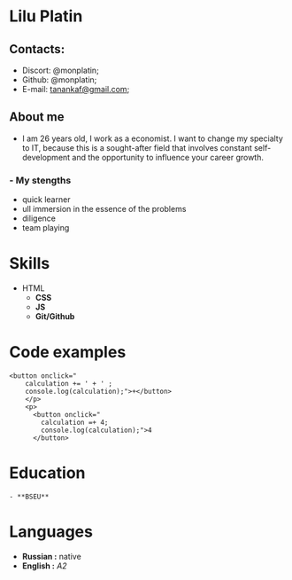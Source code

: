# Lilu Platin
## Contacts:
* Discort:  @monplatin;
* Github:  @monplatin;
* E-mail:  tanankaf@gmail.com;
## About me
* I am 26 years old, I work as a economist. I want to change my specialty to IT, because this is a sought-after field that involves constant self-development and the opportunity to influence your career growth.
### - My stengths 
* quick learner
* ull immersion in the essence of the problems
* diligence
* team playing
# Skills
* HTML
    - **CSS**
    - **JS**
    - **Git/Github**
# Code examples
```
<button onclick="
    calculation += ' + ' ;
    console.log(calculation);">+</button>
    </p>
    <p>
      <button onclick="
        calculation =+ 4;
        console.log(calculation);">4
      </button>
```
# Education
    - **BSEU**
# Languages
- **Russian :** native
- **English :** *A2*
